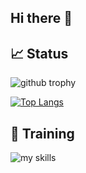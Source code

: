 ## Hi there 👋

## 📈 Status
<img align="center" alt="github trophy" src="http://github-profile-summary-cards.vercel.app/api/cards/profile-details?username=togasu&theme=tokyonight">


[![Top Langs](https://github-readme-stats.vercel.app/api/top-langs/?username=togasu&theme=tokyonight)](https://github.com/togasu)

## 🌱 Training
<img alt="my skills" src="https://skillicons.dev/icons?theme=dark&perline=8&i=python,flask,cpp,docker,html,css,javascript,powershell,c,nodejs,django,react,go,git,github,githubactions">

<!--
**SuharaDaigo/SuharaDaigo** is a ✨ _special_ ✨ repository because its `README.md` (this file) appears on your GitHub profile.

Here are some ideas to get you started:

- 🔭 I’m currently working on ...
- 🌱 I’m currently learning ...
- 👯 I’m looking to collaborate on ...
- 🤔 I’m looking for help with ...
- 💬 Ask me about ...
- 📫 How to reach me: ...
- 😄 Pronouns: ...
- ⚡ Fun fact: ...
-->

